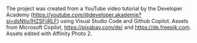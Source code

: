 The project was created from a YouTube video tutorial by the Developer Academy (https://youtube.com/@developer.akademie?si=dsNtju1HZSFiiRLF) using Visual Studio Code and Github Copilot.
Assets from Microsoft Copilot, https://pixabay.com/de/ and https://de.freepik.com.
Assets edited with Affinity Photo 2.
